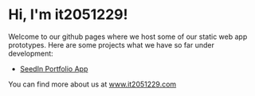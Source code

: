 # Hi, I'm it2051229!

Welcome to our github pages where we host some of our static web app prototypes. Here are some projects what we have so far under development:
  - [SeedIn Portfolio App](https://it2051229.github.io/seedin/)

You can find more about us at www.it2051229.com
